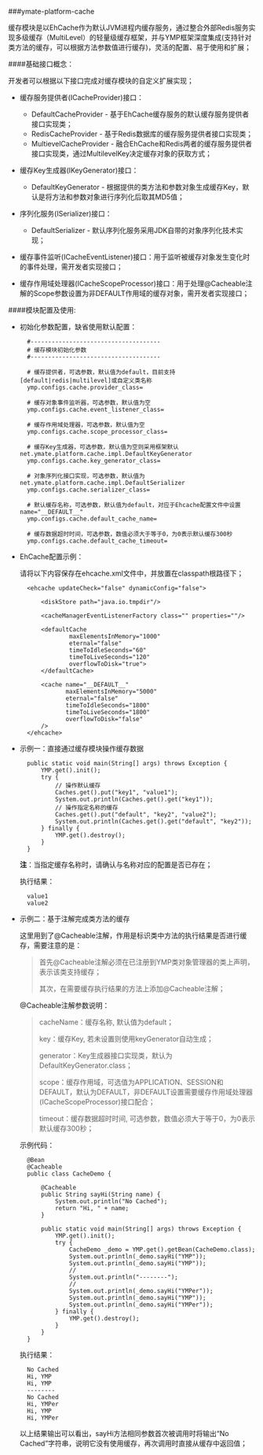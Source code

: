 ###ymate-platform-cache

缓存模块是以EhCache作为默认JVM进程内缓存服务，通过整合外部Redis服务实现多级缓存（MultiLevel）的轻量级缓存框架，并与YMP框架深度集成(支持针对类方法的缓存，可以根据方法参数值进行缓存)，灵活的配置、易于使用和扩展；

####基础接口概念：

开发者可以根据以下接口完成对缓存模块的自定义扩展实现；

- 缓存服务提供者(ICacheProvider)接口：

    + DefaultCacheProvider - 基于EhCache缓存服务的默认缓存服务提供者接口实现类；
    + RedisCacheProvider - 基于Redis数据库的缓存服务提供者接口实现类；
    + MultievelCacheProvider - 融合EhCache和Redis两者的缓存服务提供者接口实现类，通过MultilevelKey决定缓存对象的获取方式；

- 缓存Key生成器(IKeyGenerator)接口：

    + DefaultKeyGenerator - 根据提供的类方法和参数对象生成缓存Key，默认是将方法和参数对象进行序列化后取其MD5值；

- 序列化服务(ISerializer)接口：

    + DefaultSerializer - 默认序列化服务采用JDK自带的对象序列化技术实现；

- 缓存事件监听(ICacheEventListener)接口：用于监听被缓存对象发生变化时的事件处理，需开发者实现接口；

- 缓存作用域处理器(ICacheScopeProcessor)接口：用于处理@Cacheable注解的Scope参数设置为非DEFAULT作用域的缓存对象，需开发者实现接口；

####模块配置及使用:

- 初始化参数配置，缺省使用默认配置：

        #-------------------------------------
        # 缓存模块初始化参数
        #-------------------------------------

        # 缓存提供者，可选参数，默认值为default，目前支持[default|redis|multilevel]或自定义类名称
        ymp.configs.cache.provider_class=

        # 缓存对象事件监听器，可选参数，默认值为空
        ymp.configs.cache.event_listener_class=

        # 缓存作用域处理器，可选参数，默认值为空
        ymp.configs.cache.scope_processor_class=

        # 缓存Key生成器，可选参数，默认值为空则采用框架默认net.ymate.platform.cache.impl.DefaultKeyGenerator
        ymp.configs.cache.key_generator_class=

        # 对象序列化接口实现，可选参数，默认值为net.ymate.platform.cache.impl.DefaultSerializer
        ymp.configs.cache.serializer_class=

        # 默认缓存名称，可选参数，默认值为default，对应于Ehcache配置文件中设置name="__DEFAULT__"
        ymp.configs.cache.default_cache_name=

        # 缓存数据超时时间，可选参数，数值必须大于等于0，为0表示默认缓存300秒
        ymp.configs.cache.default_cache_timeout=

- EhCache配置示例：

    请将以下内容保存在ehcache.xml文件中，并放置在classpath根路径下；

        <ehcache updateCheck="false" dynamicConfig="false">

            <diskStore path="java.io.tmpdir"/>

            <cacheManagerEventListenerFactory class="" properties=""/>

            <defaultCache
                    maxElementsInMemory="1000"
                    eternal="false"
                    timeToIdleSeconds="60"
                    timeToLiveSeconds="120"
                    overflowToDisk="true">
            </defaultCache>

            <cache name="__DEFAULT__"
                   maxElementsInMemory="5000"
                   eternal="false"
                   timeToIdleSeconds="1800"
                   timeToLiveSeconds="1800"
                   overflowToDisk="false"
            />
        </ehcache>

- 示例一：直接通过缓存模块操作缓存数据

        public static void main(String[] args) throws Exception {
            YMP.get().init();
            try {
                // 操作默认缓存
                Caches.get().put("key1", "value1");
                System.out.println(Caches.get().get("key1"));
                // 操作指定名称的缓存
                Caches.get().put("default", "key2", "value2");
                System.out.println(Caches.get().get("default", "key2"));
            } finally {
                YMP.get().destroy();
            }
        }

    **注**：当指定缓存名称时，请确认与名称对应的配置是否已存在；

    执行结果：

        value1
        value2

- 示例二：基于注解完成类方法的缓存

    这里用到了@Cacheable注解，作用是标识类中方法的执行结果是否进行缓存，需要注意的是：

    > 首先@Cacheable注解必须在已注册到YMP类对象管理器的类上声明，表示该类支持缓存；
    > 
    > 其次，在需要缓存执行结果的方法上添加@Cacheable注解；
    
    @Cacheable注解参数说明：

    > cacheName：缓存名称, 默认值为default；
    > 
    > key：缓存Key, 若未设置则使用keyGenerator自动生成；
    > 
    > generator：Key生成器接口实现类，默认为DefaultKeyGenerator.class；
    > 
    > scope：缓存作用域，可选值为APPLICATION、SESSION和DEFAULT，默认为DEFAULT，非DEFAULT设置需要缓存作用域处理器(ICacheScopeProcessor)接口配合；
    > 
    > timeout：缓存数据超时时间, 可选参数，数值必须大于等于0，为0表示默认缓存300秒；

    示例代码：

        @Bean
        @Cacheable
        public class CacheDemo {

            @Cacheable
            public String sayHi(String name) {
                System.out.println("No Cached");
                return "Hi, " + name;
            }

            public static void main(String[] args) throws Exception {
                YMP.get().init();
                try {
                    CacheDemo _demo = YMP.get().getBean(CacheDemo.class);
                    System.out.println(_demo.sayHi("YMP"));
                    System.out.println(_demo.sayHi("YMP"));
                    //
                    System.out.println("--------");
                    //
                    System.out.println(_demo.sayHi("YMPer"));
                    System.out.println(_demo.sayHi("YMP"));
                    System.out.println(_demo.sayHi("YMPer"));
                } finally {
                    YMP.get().destroy();
                }
            }
        }

    执行结果：

        No Cached
        Hi, YMP
        Hi, YMP
        --------
        No Cached
        Hi, YMPer
        Hi, YMP
        Hi, YMPer

    以上结果输出可以看出，sayHi方法相同参数首次被调用时将输出“No Cached”字符串，说明它没有使用缓存，再次调用时直接从缓存中返回值；
